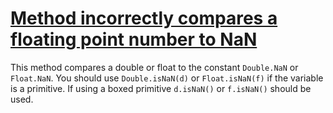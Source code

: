 # [Method incorrectly compares a floating point number to NaN](http://fb-contrib.sourceforge.net/bugdescriptions.html#SPP_USE_ISNAN)

This method compares a double or float to the constant `Double.NaN` or `Float.NaN`.
			You should use
			`Double.isNaN(d)` or `Float.isNaN(f)`
			 if the variable is a primitive. If using a boxed primitive `d.isNaN()` or `f.isNaN()` should be used.